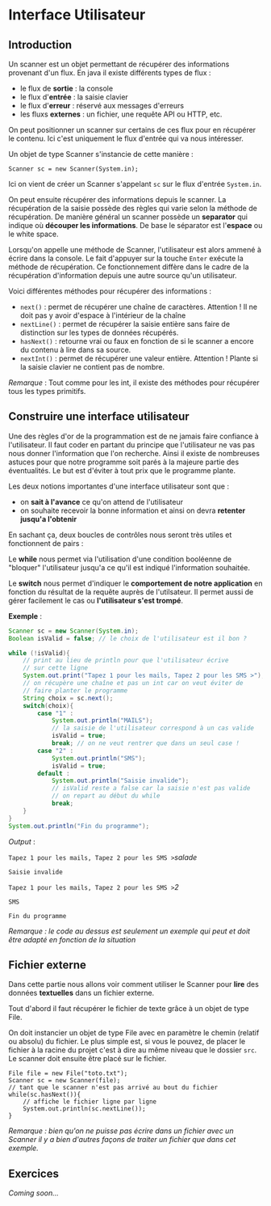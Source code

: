 # Interface Utilisateur

## Introduction

Un scanner est un objet permettant de récupérer des informations provenant d'un flux. En java il existe différents types de flux :

+ le flux de **sortie** : la console
+ le flux d'**entrée** : la saisie clavier
+ le flux d'**erreur** : réservé aux messages d'erreurs
+ les fluxs **externes** : un fichier, une requête API ou HTTP, etc.

On peut positionner un scanner sur certains de ces flux pour en récupérer le contenu. Ici c'est uniquement le flux d'entrée qui va nous intéresser.

Un objet de type Scanner s'instancie de cette manière :

```
Scanner sc = new Scanner(System.in);
```

Ici on vient de créer un Scanner s'appelant `sc` sur le flux d'entrée `System.in`.

On peut ensuite récupérer des informations depuis le scanner. La récupération de la saisie possède des règles qui varie selon la méthode de récupération. De manière général un scanner possède un **separator** qui indique où **découper les informations**. De base le séparator est l'**espace** ou le white space.

Lorsqu'on appelle une méthode de Scanner, l'utilisateur est alors ammené à écrire dans la console. Le fait d'appuyer sur la touche `Enter` exécute la méthode de récupération. Ce fonctionnement diffère dans le cadre de la récupération d'information depuis une autre source qu'un utilisateur.

Voici différentes méthodes pour récupérer des informations :

+ `next()` : permet de récupérer une chaîne de caractères. Attention ! Il ne doit pas y avoir d'espace à l'intérieur de la chaîne
+ `nextLine()` : permet de récupérer la saisie entière sans faire de distinction sur les types de données récupérés.
+ `hasNext()` : retourne vrai ou faux en fonction de si le scanner a encore du contenu à lire dans sa source.
+ `nextInt()` : permet de récupérer une valeur entière. Attention ! Plante si la saisie clavier ne contient pas de nombre.

*Remarque* : Tout comme pour les int, il existe des méthodes pour récupérer tous les types primitifs.

## Construire une interface utilisateur

Une des règles d'or de la programmation est de ne jamais faire confiance à l'utilisateur. Il faut coder en partant du principe que l'utilisateur ne vas pas nous donner l'information que l'on recherche. Ainsi il existe de nombreuses astuces pour que notre programme soit parés à la majeure partie des éventualités. Le but est d'éviter à tout prix que le programme plante.

Les deux notions importantes d'une interface utilisateur sont que :

+ on **sait à l'avance** ce qu'on attend de l'utilisateur
+ on souhaite recevoir la bonne information et ainsi on devra **retenter jusqu'a l'obtenir**

En sachant ça, deux boucles de contrôles nous seront très utiles et fonctionnent de pairs :

Le **while** nous permet via l'utilisation d'une condition booléenne de "bloquer" l'utilisateur jusqu'a ce qu'il est indiqué l'information souhaitée.

Le **switch** nous permet d'indiquer le **comportement de notre application** en fonction du résultat de la requête auprès de l'utilsateur. Il permet aussi de gérer facilement le cas ou **l'utilisateur s'est trompé**.

**Exemple** :

```java
Scanner sc = new Scanner(System.in);
Boolean isValid = false; // le choix de l'utilisateur est il bon ?

while (!isValid){
    // print au lieu de println pour que l'utilisateur écrive
    // sur cette ligne
    System.out.print("Tapez 1 pour les mails, Tapez 2 pour les SMS >");
    // on récupère une chaîne et pas un int car on veut éviter de
    // faire planter le programme
    String choix = sc.next();
    switch(choix){
        case "1" :
            System.out.println("MAILS");
            // la saisie de l'utilisateur correspond à un cas valide
            isValid = true;
            break; // on ne veut rentrer que dans un seul case !
        case "2" :
            System.out.println("SMS");
            isValid = true;
        default :
            System.out.println("Saisie invalide");
            // isValid reste a false car la saisie n'est pas valide
            // on repart au début du while
            break;
    }
}
System.out.println("Fin du programme");
```

*Output* :

`Tapez 1 pour les mails, Tapez 2 pour les SMS >`*salade*

`Saisie invalide`

`Tapez 1 pour les mails, Tapez 2 pour les SMS >`*2*

`SMS`

`Fin du programme`

*Remarque : le code au dessus est seulement un exemple qui peut et doit être adapté en fonction de la situation*

## Fichier externe

Dans cette partie nous allons voir comment utiliser le Scanner pour **lire** des données **textuelles** dans un fichier externe.

Tout d'abord il faut récupérer le fichier de texte grâce à un objet de type File.

On doit instancier un objet de type File avec en paramètre le chemin (relatif ou absolu) du fichier. Le plus simple est, si vous le pouvez, de placer le fichier à la racine du projet c'est à dire au même niveau que le dossier `src`. Le scanner doit ensuite être placé sur le fichier.

```
File file = new File("toto.txt");
Scanner sc = new Scanner(file);
// tant que le scanner n'est pas arrivé au bout du fichier
while(sc.hasNext()){
    // affiche le fichier ligne par ligne
    System.out.println(sc.nextLine());
}
```

*Remarque : bien qu'on ne puisse pas écrire dans un fichier avec un Scanner il y a bien d'autres façons de traiter un fichier que dans cet exemple.*

## Exercices

*Coming soon...*

